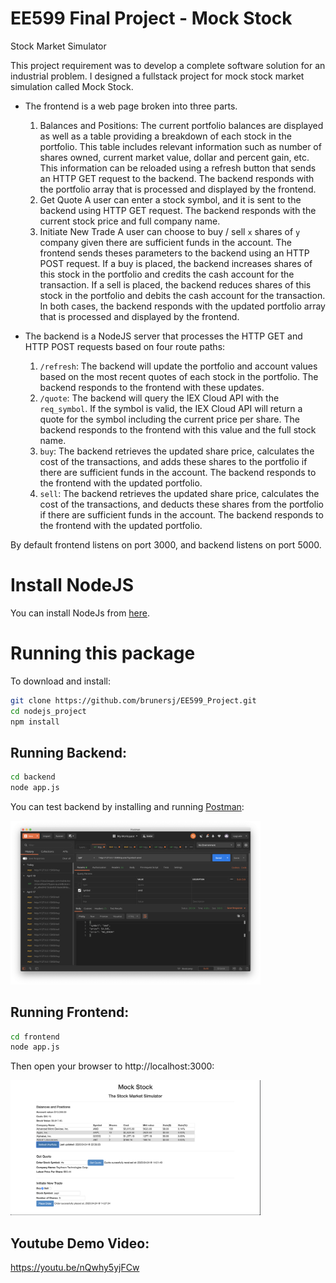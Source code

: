 # EE599 Final Project - Mock Stock 
Stock Market Simulator

This project requirement was to develop a complete software solution for an industrial problem. I designed a fullstack project for mock stock market simulation called Mock Stock. 

- The frontend is a web page broken into three parts.
  1. Balances and Positions:
      The current portfolio balances are displayed as well as a table providing a breakdown of each stock in the portfolio. This table includes relevant information such as number of shares owned, current market value, dollar and percent gain, etc. This information can be reloaded using a refresh button that sends an HTTP GET request to the backend. The backend responds with the portfolio array that is processed and displayed by the frontend.
  2. Get Quote
      A user can enter a stock symbol, and it is sent to the backend using HTTP GET request. The backend responds with the current stock price and full company name.
  3. Initiate New Trade
      A user can choose to buy / sell `x` shares of `y` company given there are sufficient funds in the account. The frontend sends theses parameters to the backend using an HTTP POST request. If a buy is placed, the backend increases shares of this stock in the portfolio and credits the cash account for the transaction. If a sell is placed, the backend reduces shares of this stock in the portfolio and debits the cash account for the transaction. In both cases, the backend responds with the updated portfolio array that is processed and displayed by the frontend.

- The backend is a NodeJS server that processes the HTTP GET and HTTP POST requests based on four route paths:
  1. `/refresh`:
      The backend will update the portfolio and account values based on the most recent quotes of each stock in the portfolio. The backend responds to the frontend with these updates.
  2. `/quote`:
      The backend will query the IEX Cloud API with the `req_symbol`. If the symbol is valid, the IEX Cloud API will return a quote for the symbol including the current price per share. The backend responds to the frontend with this value and the full stock name.
  3. `buy`:
      The backend retrieves the updated share price, calculates the cost of the transactions, and adds these shares to the portfolio if there are sufficient funds in the account. The backend responds to the frontend with the updated portfolio.
  4. `sell`:
      The backend retrieves the updated share price, calculates the cost of the transactions, and deducts these shares from the portfolio if there are sufficient funds in the account. The backend responds to the frontend with the updated portfolio.


By default frontend listens on port 3000, and backend listens on port 5000.

# Install NodeJS

You can install NodeJs from [here](https://nodejs.org/en/download/).

# Running this package

To download and install:

```bash
git clone https://github.com/brunersj/EE599_Project.git
cd nodejs_project
npm install
```

## Running Backend:
```bash
cd backend
node app.js
```

You can test backend by installing and running [Postman](https://www.postman.com/downloads/):

<img alt="Backend" src="https://github.com/brunersj/EE599_Project/blob/master/backend/screenshot.png?raw=true" width="400">


## Running Frontend:
```bash
cd frontend
node app.js
```

Then open your browser to http://localhost:3000:

<img alt="Frontend" src="https://github.com/brunersj/EE599_Project/blob/master/frontend/screenshot.png?raw=true" width="400">

## Youtube Demo Video:
https://youtu.be/nQwhy5yjFCw
